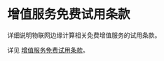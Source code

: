 增值服务免费试用条款 
===============================

详细说明物联网边缘计算相关免费增值服务的试用条款。

详见 [增值服务免费试用条款](https://terms.aliyun.com/legal-agreement/terms/suit_bu1_ali_cloud/suit_bu1_ali_cloud202101071937_16932.html)。
